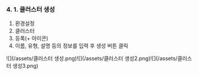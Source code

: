 ### 4. 1. 클러스터 생성

1. 환경설정
2. 클러스터
3. 등록\(+ 아이콘\)
4. 이름, 유형, 설명 등의 정보를 입력 후 생성 버튼 클릭

![](/assets/클러스터 생성.png)![](/assets/클러스터 생성2.png)![](/assets/클러스터 생성3.png)

